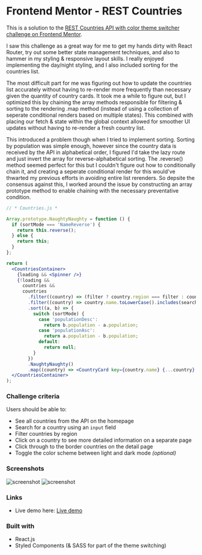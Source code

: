 # Frontend Mentor - REST Countries

This is a solution to the [REST Countries API with color theme switcher challenge on Frontend Mentor](https://www.frontendmentor.io/challenges/rest-countries-api-with-color-theme-switcher-5cacc469fec04111f7b848ca).

I saw this challenge as a great way for me to get my hands dirty with React Router, try out some better state management techniques, and also to hammer in my styling & responsive layout skills. I really enjoyed implementing the day/night styling, and I also included sorting for the countries list.

The most difficult part for me was figuring out how to update the countries list accurately without having to re-render more frequently than necessary given the quantity of country cards. It took me a while to figure out, but I optimized this by chaining the array methods responsible for filtering & sorting to the rendering .map method (instead of using a collection of seperate conditional renders based on multiple states). This combined with placing our fetch & state within the global context allowed for smoother UI updates without having to re-render a fresh country list.

This introduced a problem though when I tried to implement sorting. Sorting by population was simple enough, however since the country data is received by the API in alphabetical order, I figured I'd take the lazy route and just invert the array for reverse-alphabetical sorting. The .reverse() method seemed perfect for this but I couldn't figure out how to conditionally chain it, and creating a seperate conditional render for this would've thwarted my previous efforts in avoiding entire list rerenders. So depsite the consensus against this, I worked around the issue by constructing an array prototype method to enable chaining with the necessary preventative condition.

```jsx
// * Countries.js *

Array.prototype.NaughtyNaughty = function () {
  if (sortMode === 'NameReverse') {
    return this.reverse();
  } else {
    return this;
  }
};

return (
  <CountriesContainer>
    {loading && <Spinner />}
    {!loading &&
      countries &&
      countries
        .filter((country) => (filter ? country.region === filter : country))
        .filter((country) => country.name.toLowerCase().includes(search.toLowerCase()))
        .sort((a, b) => {
          switch (sortMode) {
            case 'populationDesc':
              return b.population - a.population;
            case 'populationAsc':
              return a.population - b.population;
            default:
              return null;
          }
        })
        .NaughtyNaughty()
        .map((country) => <CountryCard key={country.name} {...country} />)}
  </CountriesContainer>
);
```

### Challenge criteria

Users should be able to:

- See all countries from the API on the homepage
- Search for a country using an `input` field
- Filter countries by region
- Click on a country to see more detailed information on a separate page
- Click through to the border countries on the detail page
- Toggle the color scheme between light and dark mode _(optional)_

### Screenshots

![screenshot](https://i.gyazo.com/5a1a9114be4544b04383e619b8d3b5e0.gif)
![screenshot](https://i.gyazo.com/dcb2c1dde98eae63c8cb79c48786bf31.gif)

### Links

- Live demo here: [Live demo](https://hardcore-hoover-1339fe.netlify.app/)

### Built with

- React.js
- Styled Components (& SASS for part of the theme switching)
